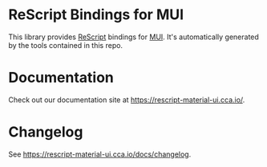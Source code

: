# ReScript Bindings for MUI

This library provides [ReScript](https://rescript-lang.org/) bindings for
[MUI](https://mui.com/). It's automatically generated by the tools contained in this repo.

# Documentation

Check out our documentation site at https://rescript-material-ui.cca.io/.

# Changelog

See https://rescript-material-ui.cca.io/docs/changelog.
